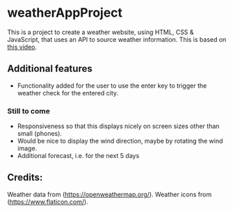 # weatherAppProject

This is a project to create a weather website, using HTML, CSS & JavaScript, that uses an API to source weather information.
This is based on [this video](https://www.youtube.com/watch?v=MIYQR-Ybrn4).

## Additional features

- Functionality added for the user to use the enter key to trigger the weather check for the entered city.

### Still to come
- Responsiveness so that this displays nicely on screen sizes other than small (phones).
- Would be nice to display the wind direction, maybe by rotating the wind image.
- Additional forecast, i.e. for the next 5 days

## Credits:

Weather data from (https://openweathermap.org/).
Weather icons from (https://www.flaticon.com/).